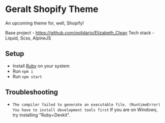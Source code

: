 # Geralt Shopify Theme

An upcoming theme for, well, Shopify!

Base project - https://github.com/polidario/Elizabeth_Clean
Tech stack - Liquid, Scss, AlpineJS


## Setup

* Install [Ruby](https://www.ruby-lang.org/en/documentation/installation/) on your system
* Run `npm i`
* Run `npm start`


## Troubleshooting

* ```The compiler failed to generate an executable file. (RuntimeError) You have to install development tools first```
If you are on Windows, try installing "Ruby+Devkit".
